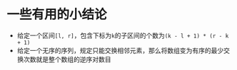 # 一些有用的小结论
- 给定一个区间`[l, r]`，包含下标为`k`的子区间的个数为`(k - l + 1) * (r - k + 1)`
- 给定一个无序的序列，规定只能交换相邻元素，那么将数组变为有序的最少交换次数就是整个数组的逆序对数目